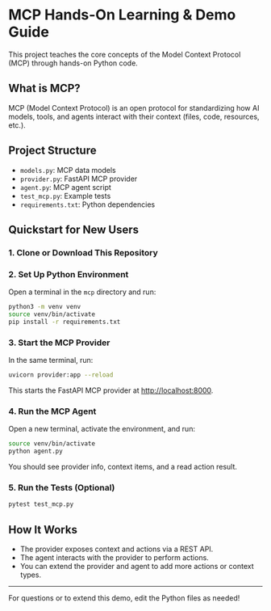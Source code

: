 
# MCP Hands-On Learning & Demo Guide

This project teaches the core concepts of the Model Context Protocol (MCP) through hands-on Python code.

## What is MCP?
MCP (Model Context Protocol) is an open protocol for standardizing how AI models, tools, and agents interact with their context (files, code, resources, etc.).

## Project Structure
- `models.py`: MCP data models
- `provider.py`: FastAPI MCP provider
- `agent.py`: MCP agent script
- `test_mcp.py`: Example tests
- `requirements.txt`: Python dependencies

## Quickstart for New Users

### 1. Clone or Download This Repository

### 2. Set Up Python Environment
Open a terminal in the `mcp` directory and run:

```sh
python3 -m venv venv
source venv/bin/activate
pip install -r requirements.txt
```

### 3. Start the MCP Provider
In the same terminal, run:

```sh
uvicorn provider:app --reload
```
This starts the FastAPI MCP provider at [http://localhost:8000](http://localhost:8000).

### 4. Run the MCP Agent
Open a new terminal, activate the environment, and run:

```sh
source venv/bin/activate
python agent.py
```
You should see provider info, context items, and a read action result.

### 5. Run the Tests (Optional)

```sh
pytest test_mcp.py
```

## How It Works
- The provider exposes context and actions via a REST API.
- The agent interacts with the provider to perform actions.
- You can extend the provider and agent to add more actions or context types.

---
For questions or to extend this demo, edit the Python files as needed!
